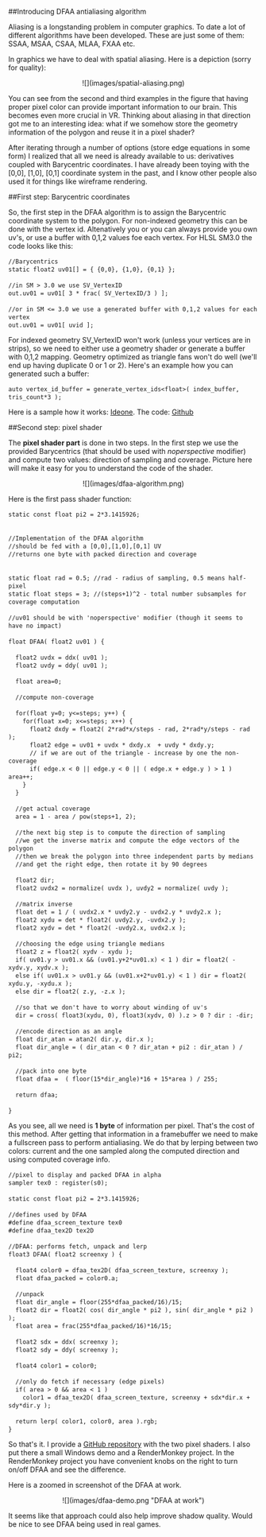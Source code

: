 ##Introducing DFAA antialiasing algorithm

  Aliasing is a longstanding problem in computer graphics. To date a lot of different 
  algorithms have been developed. These are just some of them: SSAA, MSAA, CSAA, MLAA, FXAA etc.
  
  In graphics we have to deal with spatial aliasing. Here is a depiction (sorry for quality):


  <center>![](images/spatial-aliasing.png)</center>


  You can see from the second and third examples in the figure that having proper pixel color 
  can provide important information to our brain. This becomes even more crucial in VR.
  Thinking about aliasing in that direction got me to an interesting idea: what 
  if we somehow store the geometry information of the polygon and reuse it in a pixel shader?

  After iterating through a number of options (store edge equations in some form) I
  realized that all we need is already available to us: derivatives coupled with Barycentric
  coordinates. I have already been toying with the [0,0], [1,0], [0,1] coordinate system 
  in the past, and I know other people also used it for things like wireframe rendering.

##First step: Barycentric coordinates

  So, the first step in the DFAA algorithm is to assign the Barycentric coordinate system
  to the polygon. For non-indexed geometry this can be done with the vertex id.
  Altenatively you or you can always provide you own uv's, or use a buffer with 0,1,2 values 
  foe each vertex. For HLSL SM3.0 the code looks like this:

    //Barycentrics
    static float2 uv01[] = { {0,0}, {1,0}, {0,1} };

    //in SM > 3.0 we use SV_VertexID
    out.uv01 = uv01[ 3 * frac( SV_VertexID/3 ) ];

    //or in SM <= 3.0 we use a generated buffer with 0,1,2 values for each vertex
    out.uv01 = uv01[ uvid ];

  For indexed geometry SV_VertexID won't work (unless your vertices are in strips), so we need
  to either use a geometry shader or generate a buffer with 0,1,2 mapping. Geometry optimized
  as triangle fans won't do well (we'll end up having duplicate 0 or 1 or 2). Here's an example
  how you can generated such a buffer:

    auto vertex_id_buffer = generate_vertex_ids<float>( index_buffer, tris_count*3 );

  Here is a sample how it works: [Ideone](http://ideone.com/iiB3xw). The code: [Github](https://github.com/alexpolt/DFAA/blob/master/generate-vertex-ids.h)

##Second step: pixel shader

  The **pixel shader part** is done in two steps. In the first step we use the provided Barycentrics 
  (that should be used with *noperspective* modifier) and compute two values: direction of sampling 
  and coverage. Picture here will make it easy for you to understand the code of the shader.


  <center>![](images/dfaa-algorithm.png)</center>


  Here is the first pass shader function:


    static const float pi2 = 2*3.1415926;
    
    
    //Implementation of the DFAA algorithm
    //should be fed with a [0,0],[1,0],[0,1] UV
    //returns one byte with packed direction and coverage
    
    
    static float rad = 0.5; //rad - radius of sampling, 0.5 means half-pixel
    static float steps = 3; //(steps+1)^2 - total number subsamples for coverage computation
    
    //uv01 should be with 'noperspective' modifier (though it seems to have no impact)

    float DFAA( float2 uv01 ) {
      
      float2 uvdx = ddx( uv01 );
      float2 uvdy = ddy( uv01 );
      
      float area=0;
      
      //compute non-coverage
      
      for(float y=0; y<=steps; y++) {
        for(float x=0; x<=steps; x++) {
          float2 dxdy = float2( 2*rad*x/steps - rad, 2*rad*y/steps - rad );
          float2 edge = uv01 + uvdx * dxdy.x  + uvdy * dxdy.y;
          // if we are out of the triangle - increase by one the non-coverage
          if( edge.x < 0 || edge.y < 0 || ( edge.x + edge.y ) > 1 ) area++;
        } 
      }
      
      //get actual coverage
      area = 1 - area / pow(steps+1, 2);
      
      //the next big step is to compute the direction of sampling
      //we get the inverse matrix and compute the edge vectors of the polygon
      //then we break the polygon into three independent parts by medians
      //and get the right edge, then rotate it by 90 degrees
      
      float2 dir;
      float2 uvdx2 = normalize( uvdx ), uvdy2 = normalize( uvdy );
      
      //matrix inverse
      float det = 1 / ( uvdx2.x * uvdy2.y - uvdx2.y * uvdy2.x );
      float2 xydu = det * float2( uvdy2.y, -uvdx2.y );
      float2 xydv = det * float2( -uvdy2.x, uvdx2.x );
      
      //choosing the edge using triangle medians
      float2 z = float2( xydv - xydu );
      if( uv01.y > uv01.x && (uv01.y+2*uv01.x) < 1 ) dir = float2( -xydv.y, xydv.x );
      else if( uv01.x > uv01.y && (uv01.x+2*uv01.y) < 1 ) dir = float2( xydu.y, -xydu.x );
      else dir = float2( z.y, -z.x );
      
      //so that we don't have to worry about winding of uv's
      dir = cross( float3(xydu, 0), float3(xydv, 0) ).z > 0 ? dir : -dir;
      
      //encode direction as an angle
      float dir_atan = atan2( dir.y, dir.x );
      float dir_angle = ( dir_atan < 0 ? dir_atan + pi2 : dir_atan ) / pi2;
      
      //pack into one byte
      float dfaa =  ( floor(15*dir_angle)*16 + 15*area ) / 255;
      
      return dfaa;
    
    }


  As you see, all we need is **1 byte** of information per pixel. That's the cost of this method.
  After getting that information in a framebuffer we need to make a fullscreen pass to perform
  antialiasing. We do that by lerping between two colors: current and the one sampled along 
  the computed direction and using computed coverage info.


    //pixel to display and packed DFAA in alpha
    sampler tex0 : register(s0); 
    
    static const float pi2 = 2*3.1415926;

    //defines used by DFAA
    #define dfaa_screen_texture tex0
    #define dfaa_tex2D tex2D
    
    //DFAA: performs fetch, unpack and lerp
    float3 DFAA( float2 screenxy ) {
    
      float4 color0 = dfaa_tex2D( dfaa_screen_texture, screenxy );
      float dfaa_packed = color0.a;
      
      //unpack
      float dir_angle = floor(255*dfaa_packed/16)/15;
      float2 dir = float2( cos( dir_angle * pi2 ), sin( dir_angle * pi2 ) );
      float area = frac(255*dfaa_packed/16)*16/15;
      
      float2 sdx = ddx( screenxy );
      float2 sdy = ddy( screenxy );
      
      float4 color1 = color0;
      
      //only do fetch if necessary (edge pixels)
      if( area > 0 && area < 1 ) 
        color1 = dfaa_tex2D( dfaa_screen_texture, screenxy + sdx*dir.x + sdy*dir.y );
      
      return lerp( color1, color0, area ).rgb;
    }


  So that's it. I provide a [GitHub repository](https://github.com/alexpolt/DFAA) with the two pixel 
  shaders. I also put there a small Windows demo and a RenderMonkey project. In the RenderMonkey
  project you have convenient knobs on the right to turn on/off DFAA and see the difference.

  Here is a zoomed in screenshot of the DFAA at work.


  <center>![](images/dfaa-demo.png "DFAA at work")</center> 


  It seems like that approach could also help improve shadow quality. Would be nice to see DFAA 
  being used in real games.



